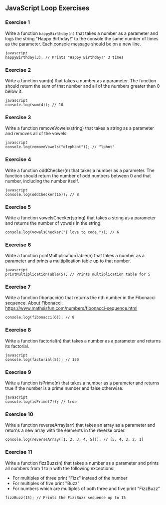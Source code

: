 ## JavaScript Loop Exercises

### Exercise 1
Write a function `happyBirthday(n)` that takes a number as a parameter and logs the string "Happy Birthday!" to the console the same number of times as the parameter. Each console message should be on a new line.
```
javascript
happyBirthday(3); // Prints "Happy Birthday!" 3 times
```

### Exercise 2
Write a function sum(n) that takes a number as a parameter. The function should return the sum of that number and all of the numbers greater than 0 below it.

```
javascript
console.log(sum(4)); // 10
```
### Exercise 3
Write a function removeVowels(string) that takes a string as a parameter and removes all of the vowels.

```
javascript
console.log(removeVowels("elephant")); // "lphnt"
```

### Exercise 4
Write a function oddChecker(n) that takes a number as a parameter. The function should return the number of odd numbers between 0 and that number, including the number itself.

```
javascript
console.log(oddChecker(15)); // 8
```

### Exercise 5
Write a function vowelsChecker(string) that takes a string as a parameter and returns the number of vowels in the string.

```
console.log(vowelsChecker("I love to code.")); // 6
```

### Exercise 6
Write a function printMultiplicationTable(n) that takes a number as a parameter and prints a multiplication table up to that number.

```
javascript
printMultiplicationTable(5); // Prints multiplication table for 5
```

### Exercise 7 
Write a function fibonacci(n) that returns the nth number in the Fibonacci sequence.
About Fibonacci: https://www.mathsisfun.com/numbers/fibonacci-sequence.html

```
console.log(fibonacci(6)); // 8
```

### Exercise 8

Write a function factorial(n) that takes a number as a parameter and returns its factorial.

```
javascript
console.log(factorial(5)); // 120
```

### Execrise 9 

Write a function isPrime(n) that takes a number as a parameter and returns true if the number is a prime number and false otherwise.

```
javascript
console.log(isPrime(7)); // true
```

### Exercise 10
Write a function reverseArray(arr) that takes an array as a parameter and returns a new array with the elements in the reverse order.
```
console.log(reverseArray([1, 2, 3, 4, 5])); // [5, 4, 3, 2, 1]
```

### Exercise 11
Write a function fizzBuzz(n) that takes a number as a parameter and prints all numbers from 1 to n with the following exceptions:

- For multiples of three print "Fizz" instead of the number
- For multiples of five print "Buzz"
- For numbers which are multiples of both three and five print "FizzBuzz"

```
fizzBuzz(15); // Prints the FizzBuzz sequence up to 15
```
